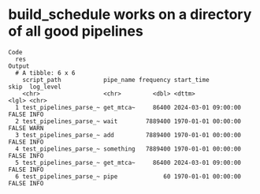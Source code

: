 # build_schedule works on a directory of all good pipelines

    Code
      res
    Output
      # A tibble: 6 x 6
        script_path            pipe_name frequency start_time          skip  log_level
        <chr>                  <chr>         <dbl> <dttm>              <lgl> <chr>    
      1 test_pipelines_parse_~ get_mtca~     86400 2024-03-01 09:00:00 FALSE INFO     
      2 test_pipelines_parse_~ wait        7889400 1970-01-01 00:00:00 FALSE WARN     
      3 test_pipelines_parse_~ add         7889400 1970-01-01 00:00:00 FALSE INFO     
      4 test_pipelines_parse_~ something   7889400 1970-01-01 00:00:00 FALSE INFO     
      5 test_pipelines_parse_~ get_mtca~     86400 2024-03-01 09:00:00 FALSE INFO     
      6 test_pipelines_parse_~ pipe             60 1970-01-01 00:00:00 FALSE INFO     

